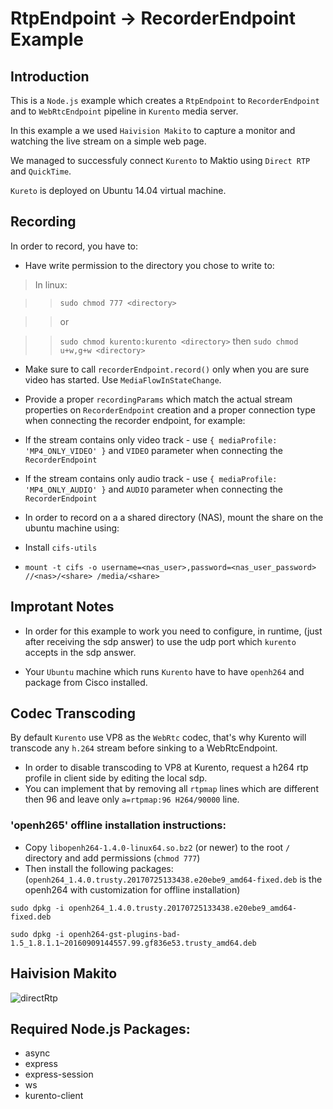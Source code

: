 # RtpEndpoint -> RecorderEndpoint Example

## Introduction

This is a `Node.js` example which creates a `RtpEndpoint` to `RecorderEndpoint` and to `WebRtcEndpoint` pipeline in `Kurento` media server. 

In this example a we used `Haivision Makito` to capture a monitor and watching the live stream on a simple web page.

We managed to successfuly connect `Kurento` to Maktio using `Direct RTP` and `QuickTime`.

`Kureto` is deployed on Ubuntu 14.04 virtual machine.

## Recording

In order to record, you have to:

* Have write permission to the directory you chose to write to:

> In linux:

>> `sudo chmod 777 <directory>` 

>> or

>> `sudo chmod kurento:kurento <directory>` then `sudo chmod u+w,g+w <directory>`

* Make sure to call `recorderEndpoint.record()` only when you are sure video has started. Use `MediaFlowInStateChange`.
 
* Provide a proper `recordingParams` which match the actual stream properties on `RecorderEndpoint` creation and a proper connection type when connecting the recorder endpoint, for example:
 
 * If the stream contains only video track - use `{ mediaProfile: 'MP4_ONLY_VIDEO' }` and `VIDEO` parameter when connecting the `RecorderEndpoint`

 * If the stream contains only audio track - use `{ mediaProfile: 'MP4_ONLY_AUDIO' }` and `AUDIO` parameter when connecting the `RecorderEndpoint`

* In order to record on a a shared directory (NAS), mount the share on the ubuntu machine using:

 * Install `cifs-utils`
 * `mount -t cifs -o username=<nas_user>,password=<nas_user_password> //<nas>/<share> /media/<share>`

## Improtant Notes
 
* In order for this example to work you need to configure, in runtime, (just after receiving the sdp answer) to use the udp port which `kurento` accepts in the sdp answer.

* Your `Ubuntu` machine which runs `Kurento` have to have `openh264` and package from Cisco installed.

## Codec Transcoding

By default `Kurento` use VP8 as the `WebRtc` codec, that's why Kurento will transcode any `h.264` stream before sinking to a WebRtcEndpoint.

* In order to disable transcoding to VP8 at Kurento, request a h264 rtp profile in client side by editing the local sdp.
* You can implement that by removing all `rtpmap` lines which are different then 96 and leave only `a=rtpmap:96 H264/90000` line.

### 'openh265' offline installation instructions:

 * Copy `libopenh264-1.4.0-linux64.so.bz2` (or newer) to the root `/` directory and add permissions (`chmod 777`)
 * Then install the following packages: (`openh264_1.4.0.trusty.20170725133438.e20ebe9_amd64-fixed.deb` is the openh264 with customization for offline installation)
 
```
sudo dpkg -i openh264_1.4.0.trusty.20170725133438.e20ebe9_amd64-fixed.deb

sudo dpkg -i openh264-gst-plugins-bad-1.5_1.8.1.1~20160909144557.99.gf836e53.trusty_amd64.deb
```

## Haivision Makito

![directRtp](/uploads/d5dca4a1d08e2fcc6ddac1150f18f34c/directRtp.png)

## Required Node.js Packages:

* async
* express
* express-session
* ws
* kurento-client